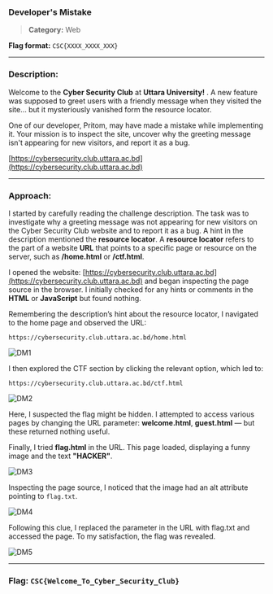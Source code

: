 ### Developer's Mistake
>**Category:** Web

**Flag format:** ``CSC{XXXX_XXXX_XXX}``

---

### Description:

Welcome to the **Cyber Security Club** at **Uttara University!** . A new feature was supposed to greet users with a friendly message when they visited the site… but it mysteriously vanished form the resource locator.

One of our developer, Pritom, may have made a mistake while implementing it. Your mission is to inspect the site, uncover why the greeting message isn't appearing for new visitors, and report it as a bug.

[https://cybersecurity.club.uttara.ac.bd](https://cybersecurity.club.uttara.ac.bd)

---

### Approach:

I started by carefully reading the challenge description. The task was to investigate why a greeting message was not appearing for new visitors on the Cyber Security Club website and to report it as a bug. A hint in the description mentioned the **resource locator**.
A **resource locator** refers to the part of a website **URL** that points to a specific page or resource on the server, such as **/home.html** or **/ctf.html**.

I opened the website: [https://cybersecurity.club.uttara.ac.bd](https://cybersecurity.club.uttara.ac.bd) and began inspecting the page source in the browser. I initially checked for any hints or comments in the **HTML** or **JavaScript** but found nothing.

Remembering the description’s hint about the resource locator, I navigated to the home page and observed the URL:

    https://cybersecurity.club.uttara.ac.bd/home.html

  ![DM1](../Image_Folder/DM1)


I then explored the CTF section by clicking the relevant option, which led to:

    https://cybersecurity.club.uttara.ac.bd/ctf.html


 ![DM2](../Image_Folder/DM2)
 

Here, I suspected the flag might be hidden. I attempted to access various pages by changing the URL parameter: **welcome.html**, **guest.html** — but these returned nothing useful.

Finally, I tried **flag.html** in the URL. This page loaded, displaying a funny image and the text **"HACKER"**. 


 ![DM3](../Image_Folder/DM3)


Inspecting the page source, I noticed that the image had an alt attribute pointing to ``flag.txt``.


 ![DM4](../Image_Folder/DM4)
 

Following this clue, I replaced the parameter in the URL with flag.txt and accessed the page. To my satisfaction, the flag was revealed.

 ![DM5](../Image_Folder/DM5)

 ---

 ### **Flag:** ```CSC{Welcome_To_Cyber_Security_Club}```
